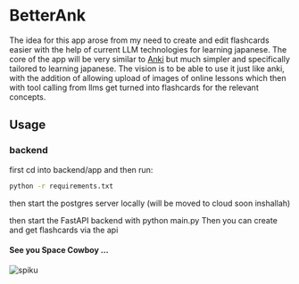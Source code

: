 # BetterAnk

The idea for this app arose from my need to create and edit flashcards easier with the help of current LLM technologies for learning japanese. 
The core of the app will be very similar to [Anki](https://apps.ankiweb.net/) but much simpler and specifically tailored to learning japanese. 
The vision is to be able to use it just like anki, with the addition of allowing upload of images of online lessons which then with tool calling
from llms get turned into flashcards for the relevant concepts. 

## Usage

### backend
first cd into backend/app and then run: 
```bash
python -r requirements.txt
```

then start the postgres server locally (will be moved to cloud soon inshallah)

then start the FastAPI backend with python main.py 
Then you can create and get flashcards via the api    

#### See you Space Cowboy ...
![spiku](https://github.com/user-attachments/assets/9089303e-fff8-43d7-ad22-2b01a56509a0)

